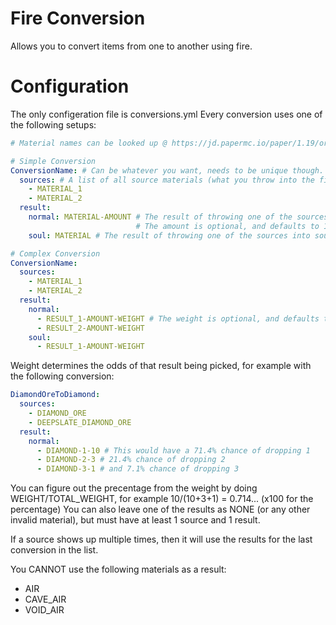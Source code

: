 # Fire Conversion
Allows you to convert items from one to another using fire.

# Configuration
The only configeration file is conversions.yml
Every conversion uses one of the following setups:

```yaml
# Material names can be looked up @ https://jd.papermc.io/paper/1.19/org/bukkit/Material.html

# Simple Conversion
ConversionName: # Can be whatever you want, needs to be unique though.
  sources: # A list of all source materials (what you throw into the fire)
    - MATERIAL_1
    - MATERIAL_2
  result:
    normal: MATERIAL-AMOUNT # The result of throwing one of the sources into normal (orange) fire.
                            # The amount is optional, and defaults to 1 if not set.
    soul: MATERIAL # The result of throwing one of the sources into soul (blue) fire.

# Complex Conversion
ConversionName:
  sources:
    - MATERIAL_1
    - MATERIAL_2
  result:
    normal:
      - RESULT_1-AMOUNT-WEIGHT # The weight is optional, and defaults to 1
      - RESULT_2-AMOUNT-WEIGHT
    soul:
      - RESULT_1-AMOUNT-WEIGHT
```

Weight determines the odds of that result being picked, for example with the following conversion:
```yaml
DiamondOreToDiamond:
  sources:
    - DIAMOND_ORE
    - DEEPSLATE_DIAMOND_ORE
  result:
    normal:
      - DIAMOND-1-10 # This would have a 71.4% chance of dropping 1
      - DIAMOND-2-3 # 21.4% chance of dropping 2
      - DIAMOND-3-1 # and 7.1% chance of dropping 3
```
You can figure out the precentage from the weight by doing WEIGHT/TOTAL_WEIGHT, for example 10/(10+3+1) = 0.714... (x100 for the percentage)
You can also leave one of the results as NONE (or any other invalid material), but must have at least 1 source and 1 result.

If a source shows up multiple times, then it will use the results for the last conversion in the list.

You CANNOT use the following materials as a result:
- AIR
- CAVE_AIR
- VOID_AIR
